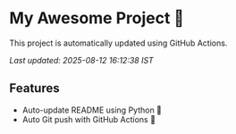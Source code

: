 # My Awesome Project 🚀

This project is automatically updated using GitHub Actions.

_Last updated: 2025-08-12 16:12:38 IST_

## Features
- Auto-update README using Python 🐍
- Auto Git push with GitHub Actions 🤖
